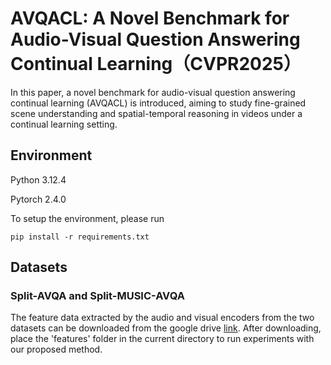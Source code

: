 # AVQACL: A Novel Benchmark for Audio-Visual Question Answering Continual Learning（CVPR2025）

In this paper, a novel benchmark for audio-visual question answering continual learning (AVQACL) is introduced, aiming to study fine-grained scene understanding
and spatial-temporal reasoning in videos under a continual learning setting. 

## Environment

Python 3.12.4

Pytorch 2.4.0

To setup the environment, please run

```
pip install -r requirements.txt
```

## Datasets

### Split-AVQA and Split-MUSIC-AVQA


The feature data extracted by the audio and visual encoders from the two datasets can be downloaded 
from the google drive [link](https://drive.google.com/file/d/1WNEG-tF_UUugz-dFD28mZr_Qh5x3ucpo/view?usp=sharing). After downloading, place the 'features' folder in the current directory 
to run experiments with our proposed method.

